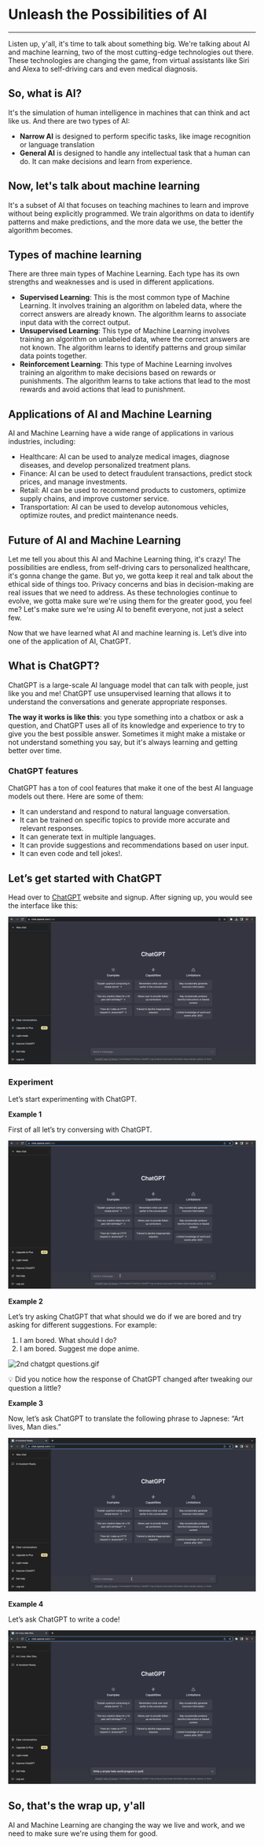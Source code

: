 # Unleash the Possibilities of AI

---

Listen up, y'all, it's time to talk about something big. We're talking about AI and machine learning, two of the most cutting-edge technologies out there. These technologies are changing the game, from virtual assistants like Siri and Alexa to self-driving cars and even medical diagnosis.

## So, what is AI?

It's the simulation of human intelligence in machines that can think and act like us. And there are two types of AI: 

- **Narrow AI** is designed to perform specific tasks, like image recognition or language translation
- **General AI** is designed to handle any intellectual task that a human can do. It can make decisions and learn from experience.

## Now, let's talk about machine learning

It's a subset of AI that focuses on teaching machines to learn and improve without being explicitly programmed. We train algorithms on data to identify patterns and make predictions, and the more data we use, the better the algorithm becomes.

## Types of machine learning

There are three main types of Machine Learning. Each type has its own strengths and weaknesses and is used in different applications.

- **Supervised Learning**: This is the most common type of Machine Learning. It involves training an algorithm on labeled data, where the correct answers are already known. The algorithm learns to associate input data with the correct output.
- **Unsupervised Learning**: This type of Machine Learning involves training an algorithm on unlabeled data, where the correct answers are not known. The algorithm learns to identify patterns and group similar data points together.
- **Reinforcement Learning**: This type of Machine Learning involves training an algorithm to make decisions based on rewards or punishments. The algorithm learns to take actions that lead to the most rewards and avoid actions that lead to punishment.

## Applications of AI and Machine Learning

AI and Machine Learning have a wide range of applications in various industries, including:

- Healthcare: AI can be used to analyze medical images, diagnose diseases, and develop personalized treatment plans.
- Finance: AI can be used to detect fraudulent transactions, predict stock prices, and manage investments.
- Retail: AI can be used to recommend products to customers, optimize supply chains, and improve customer service.
- Transportation: AI can be used to develop autonomous vehicles, optimize routes, and predict maintenance needs.

## Future of AI and Machine Learning

Let me tell you about this AI and Machine Learning thing, it's crazy! The possibilities are endless, from self-driving cars to personalized healthcare, it's gonna change the game. But yo, we gotta keep it real and talk about the ethical side of things too. Privacy concerns and bias in decision-making are real issues that we need to address. As these technologies continue to evolve, we gotta make sure we're using them for the greater good, you feel me? Let's make sure we're using AI to benefit everyone, not just a select few.

Now that we have learned what AI and machine learning is. Let’s dive into one of the application of AI, ChatGPT.

## What is ChatGPT?

ChatGPT is a large-scale AI language model that can talk with people, just like you and me! ChatGPT use unsupervised learning that allows it to understand the conversations and generate appropriate responses.

**The way it works is like this**: you type something into a chatbox or ask a question, and ChatGPT uses all of its knowledge and experience to try to give you the best possible answer. Sometimes it might make a mistake or not understand something you say, but it's always learning and getting better over time.

### ChatGPT features

ChatGPT has a ton of cool features that make it one of the best AI language models out there. Here are some of them:

- It can understand and respond to natural language conversation.
- It can be trained on specific topics to provide more accurate and relevant responses.
- It can generate text in multiple languages.
- It can provide suggestions and recommendations based on user input.
- It can even code and tell jokes!.

## Let’s get started with ChatGPT

Head over to [ChatGPT](https://chat.openai.com/) website and signup. After signing up, you would see the interface like this:

![Screenshot 2023-04-06 at 4.04.18 PM.png](Unleash%20the%20Possibilities%20of%20AI%209edd68260d9645b0bb1b6e0dde1eccf0/Screenshot_2023-04-06_at_4.04.18_PM.png)

### Experiment

Let’s start experimenting with ChatGPT.

**Example 1**

First of all let’s try conversing with ChatGPT.

![first chatgpt conversation.gif](Unleash%20the%20Possibilities%20of%20AI%209edd68260d9645b0bb1b6e0dde1eccf0/first_chatgpt_conversation.gif)

**Example 2**

Let’s try asking ChatGPT that what should we do if we are bored and try asking for different suggestions. For example:

1. I am bored. What should I do?
2. I am bored. Suggest me dope anime.

![2nd chatgpt questions.gif](Unleash%20the%20Possibilities%20of%20AI%209edd68260d9645b0bb1b6e0dde1eccf0/2nd_chatgpt_questions.gif)

💡 Did you notice how the response of ChatGPT changed after tweaking our question a little?

**Example 3**

Now, let’s ask ChatGPT to translate the following phrase to Japnese: “Art lives, Man dies.”

![3rd chatgpt question.gif](Unleash%20the%20Possibilities%20of%20AI%209edd68260d9645b0bb1b6e0dde1eccf0/3rd_chatgpt_question.gif)

**Example 4**

Let’s ask ChatGPT to write a code!

![4th chatgpt question.gif](Unleash%20the%20Possibilities%20of%20AI%209edd68260d9645b0bb1b6e0dde1eccf0/4th_chatgpt_question.gif)

## So, that's the wrap up, y'all

AI and Machine Learning are changing the way we live and work, and we need to make sure we're using them for good.
